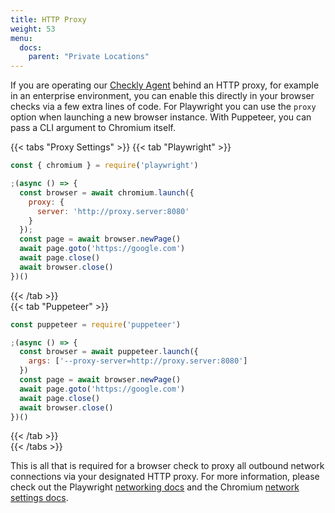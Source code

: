 ```yaml
---
title: HTTP Proxy
weight: 53
menu:
  docs:
    parent: "Private Locations"
---
```


If you are operating our [Checkly Agent](/docs/private-locations/private-locations-getting-started/) behind an HTTP proxy, for example in an enterprise environment, you can enable this directly in your browser checks via a few extra lines of code. For Playwright you can use the `proxy` option when launching a new browser instance. With Puppeteer, you can pass a CLI argument to Chromium itself.

{{< tabs "Proxy Settings" >}}
  {{< tab "Playwright" >}}
```javascript
const { chromium } = require('playwright')

;(async () => {
  const browser = await chromium.launch({
    proxy: {
      server: 'http://proxy.server:8080'
    }
  });
  const page = await browser.newPage()
  await page.goto('https://google.com')
  await page.close()
  await browser.close()
})()
```
  {{< /tab >}}   
  {{< tab "Puppeteer" >}}
```javascript
const puppeteer = require('puppeteer')

;(async () => {
  const browser = await puppeteer.launch({
    args: ['--proxy-server=http://proxy.server:8080']
  })
  const page = await browser.newPage()
  await page.goto('https://google.com')
  await page.close()
  await browser.close()
})()
```
  {{< /tab >}}   
{{< /tabs >}}   

This is all that is required for a browser check to proxy all outbound network connections via your designated HTTP proxy. For more information, please check out the Playwright [networking docs](https://playwright.dev/docs/network#http-proxy) and the Chromium [network settings docs](https://www.chromium.org/developers/design-documents/network-settings/).
